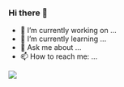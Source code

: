 ### Hi there 👋

- 🔭 I’m currently working on ...
- 🌱 I’m currently learning ...
- 💬 Ask me about ...
- 📫 How to reach me: ...

![](https://github-readme-stats.vercel.app/api?username=Until-You-Possible)

